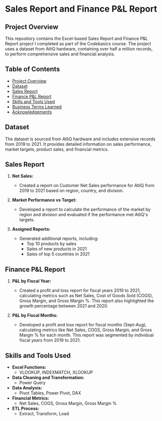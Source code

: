 # Sales Report and Finance P&L Report

## Project Overview

This repository contains the Excel-based Sales Report and Finance P&L Report project I completed as part of the Codebasics course. The project uses a dataset from AtliQ hardware, containing over half a million records, to perform comprehensive sales and financial analysis.

## Table of Contents

- [Project Overview](#project-overview)
- [Dataset](#dataset)
- [Sales Report](#sales-report)
- [Finance P&L Report](#finance-p--l-report)
- [Skills and Tools Used](#skills-and-tools-used)
- [Business Terms Learned](#business-terms-learned)
- [Acknowledgements](#acknowledgements)

## Dataset

The dataset is sourced from AtliQ hardware and includes extensive records from 2019 to 2021. It provides detailed information on sales performance, market targets, product sales, and financial metrics.

## Sales Report

1. **Net Sales:**
   - Created a report on Customer Net Sales performance for AtliQ from 2019 to 2021 based on region, country, and division.

2. **Market Performance vs Target:**
   - Developed a report to calculate the performance of the market by region and division and evaluated if the performance met AtliQ's targets.

3. **Assigned Reports:**
   - Generated additional reports, including:
     - Top 10 products by sales
     - Sales of new products in 2021
     - Sales of top 5 countries in 2021

## Finance P&L Report

1. **P&L by Fiscal Year:**
   - Created a profit and loss report for fiscal years 2019 to 2021, calculating metrics such as Net Sales, Cost of Goods Sold (COGS), Gross Margin, and Gross Margin %. This report also highlighted the growth percentage between 2021 and 2020.

2. **P&L by Fiscal Months:**
   - Developed a profit and loss report for fiscal months (Sept-Aug), calculating metrics like Net Sales, COGS, Gross Margin, and Gross Margin % for each month. This report was segmented by individual fiscal years from 2019 to 2021.

## Skills and Tools Used

- **Excel Functions:**
  - VLOOKUP, INDEXMATCH, XLOOKUP
- **Data Cleaning and Transformation:**
  - Power Query
- **Data Analysis:**
  - Pivot Tables, Power Pivot, DAX
- **Financial Metrics:**
  - Net Sales, COGS, Gross Margin, Gross Margin %
- **ETL Process:**
  - Extract, Transform, Load
